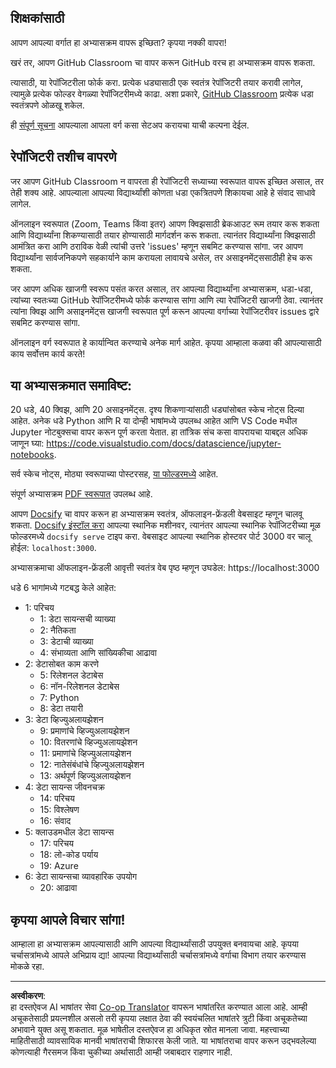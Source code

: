 <!--
CO_OP_TRANSLATOR_METADATA:
{
  "original_hash": "87f157ea00d36c1d12c14390d9852b50",
  "translation_date": "2025-08-27T16:37:39+00:00",
  "source_file": "for-teachers.md",
  "language_code": "mr"
}
-->
## शिक्षकांसाठी

आपण आपल्या वर्गात हा अभ्यासक्रम वापरू इच्छिता? कृपया नक्की वापरा!

खरं तर, आपण GitHub Classroom चा वापर करून GitHub वरच हा अभ्यासक्रम वापरू शकता.

त्यासाठी, या रेपॉजिटरीला फोर्क करा. प्रत्येक धड्यासाठी एक स्वतंत्र रेपॉजिटरी तयार करावी लागेल, त्यामुळे प्रत्येक फोल्डर वेगळ्या रेपॉजिटरीमध्ये काढा. अशा प्रकारे, [GitHub Classroom](https://classroom.github.com/classrooms) प्रत्येक धडा स्वतंत्रपणे ओळखू शकेल.

ही [संपूर्ण सूचना](https://github.blog/2020-03-18-set-up-your-digital-classroom-with-github-classroom/) आपल्याला आपला वर्ग कसा सेटअप करायचा याची कल्पना देईल.

## रेपॉजिटरी तशीच वापरणे

जर आपण GitHub Classroom न वापरता ही रेपॉजिटरी सध्याच्या स्वरूपात वापरू इच्छित असाल, तर तेही शक्य आहे. आपल्याला आपल्या विद्यार्थ्यांशी कोणता धडा एकत्रितपणे शिकायचा आहे हे संवाद साधावे लागेल.

ऑनलाइन स्वरूपात (Zoom, Teams किंवा इतर) आपण क्विझसाठी ब्रेकआउट रूम तयार करू शकता आणि विद्यार्थ्यांना शिकण्यासाठी तयार होण्यासाठी मार्गदर्शन करू शकता. त्यानंतर विद्यार्थ्यांना क्विझसाठी आमंत्रित करा आणि ठराविक वेळी त्यांची उत्तरे 'issues' म्हणून सबमिट करण्यास सांगा. जर आपण विद्यार्थ्यांना सार्वजनिकपणे सहकार्याने काम करायला लावायचे असेल, तर असाइनमेंट्ससाठीही हेच करू शकता.

जर आपण अधिक खाजगी स्वरूप पसंत करत असाल, तर आपल्या विद्यार्थ्यांना अभ्यासक्रम, धडा-धडा, त्यांच्या स्वतःच्या GitHub रेपॉजिटरीमध्ये फोर्क करण्यास सांगा आणि त्या रेपॉजिटरी खाजगी ठेवा. त्यानंतर त्यांना क्विझ आणि असाइनमेंट्स खाजगी स्वरूपात पूर्ण करून आपल्या वर्गाच्या रेपॉजिटरीवर issues द्वारे सबमिट करण्यास सांगा.

ऑनलाइन वर्ग स्वरूपात हे कार्यान्वित करण्याचे अनेक मार्ग आहेत. कृपया आम्हाला कळवा की आपल्यासाठी काय सर्वोत्तम कार्य करते!

## या अभ्यासक्रमात समाविष्ट:

20 धडे, 40 क्विझ, आणि 20 असाइनमेंट्स. दृश्य शिकणाऱ्यांसाठी धड्यांसोबत स्केच नोट्स दिल्या आहेत. अनेक धडे Python आणि R या दोन्ही भाषांमध्ये उपलब्ध आहेत आणि VS Code मधील Jupyter नोटबुक्सचा वापर करून पूर्ण करता येतात. हा तांत्रिक संच कसा वापरायचा याबद्दल अधिक जाणून घ्या: https://code.visualstudio.com/docs/datascience/jupyter-notebooks.

सर्व स्केच नोट्स, मोठ्या स्वरूपाच्या पोस्टरसह, [या फोल्डरमध्ये](../../sketchnotes) आहेत.

संपूर्ण अभ्यासक्रम [PDF स्वरूपात](../../pdf/readme.pdf) उपलब्ध आहे.

आपण [Docsify](https://docsify.js.org/#/) चा वापर करून हा अभ्यासक्रम स्वतंत्र, ऑफलाइन-फ्रेंडली वेबसाइट म्हणून चालवू शकता. [Docsify इंस्टॉल करा](https://docsify.js.org/#/quickstart) आपल्या स्थानिक मशीनवर, त्यानंतर आपल्या स्थानिक रेपॉजिटरीच्या मूळ फोल्डरमध्ये `docsify serve` टाइप करा. वेबसाइट आपल्या स्थानिक होस्टवर पोर्ट 3000 वर चालू होईल: `localhost:3000`.

अभ्यासक्रमाचा ऑफलाइन-फ्रेंडली आवृत्ती स्वतंत्र वेब पृष्ठ म्हणून उघडेल: https://localhost:3000

धडे 6 भागांमध्ये गटबद्ध केले आहेत:

- 1: परिचय
    - 1: डेटा सायन्सची व्याख्या
    - 2: नैतिकता
    - 3: डेटाची व्याख्या
    - 4: संभाव्यता आणि सांख्यिकीचा आढावा
- 2: डेटासोबत काम करणे
    - 5: रिलेशनल डेटाबेस
    - 6: नॉन-रिलेशनल डेटाबेस
    - 7: Python
    - 8: डेटा तयारी
- 3: डेटा व्हिज्युअलायझेशन
    - 9: प्रमाणांचे व्हिज्युअलायझेशन
    - 10: वितरणांचे व्हिज्युअलायझेशन
    - 11: प्रमाणांचे व्हिज्युअलायझेशन
    - 12: नातेसंबंधांचे व्हिज्युअलायझेशन
    - 13: अर्थपूर्ण व्हिज्युअलायझेशन
- 4: डेटा सायन्स जीवनचक्र
    - 14: परिचय
    - 15: विश्लेषण
    - 16: संवाद
- 5: क्लाउडमधील डेटा सायन्स
    - 17: परिचय
    - 18: लो-कोड पर्याय
    - 19: Azure
- 6: डेटा सायन्सचा व्यावहारिक उपयोग
    - 20: आढावा

## कृपया आपले विचार सांगा!

आम्हाला हा अभ्यासक्रम आपल्यासाठी आणि आपल्या विद्यार्थ्यांसाठी उपयुक्त बनवायचा आहे. कृपया चर्चासत्रांमध्ये आपले अभिप्राय द्या! आपल्या विद्यार्थ्यांसाठी चर्चासत्रांमध्ये वर्गाचा विभाग तयार करण्यास मोकळे रहा.

---

**अस्वीकरण**:  
हा दस्तऐवज AI भाषांतर सेवा [Co-op Translator](https://github.com/Azure/co-op-translator) वापरून भाषांतरित करण्यात आला आहे. आम्ही अचूकतेसाठी प्रयत्नशील असलो तरी कृपया लक्षात ठेवा की स्वयंचलित भाषांतरे त्रुटी किंवा अचूकतेच्या अभावाने युक्त असू शकतात. मूळ भाषेतील दस्तऐवज हा अधिकृत स्रोत मानला जावा. महत्त्वाच्या माहितीसाठी व्यावसायिक मानवी भाषांतराची शिफारस केली जाते. या भाषांतराचा वापर करून उद्भवलेल्या कोणत्याही गैरसमज किंवा चुकीच्या अर्थासाठी आम्ही जबाबदार राहणार नाही.
